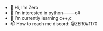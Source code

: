 - 👋 Hi, I’m Zero
- 👀 I’m interested in python------c#
- 🌱 I’m currently learning c++,c
- 📫 How to reach me discord: @ZER0#1170

<!---
Lelouchze/Lelouchze is a ✨ special ✨ repository because its `README.md` (this file) appears on your GitHub profile.
You can click the Preview link to take a look at your changes.
--->
